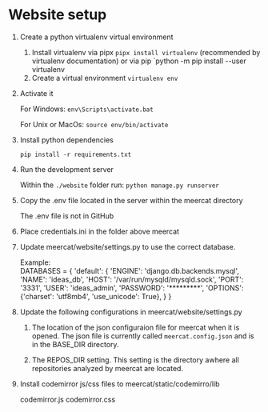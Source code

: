 # Website setup

1. Create a python virtualenv virtual environment
	1. Install virtualenv via pipx `pipx install virtualenv` (recommended by virtualenv documentation) or via pip `python -m pip install --user virtualenv
	2. Create a virtual environment `virtualenv env`

2. Activate it

    For Windows: `env\Scripts\activate.bat`

    For Unix or MacOs: `source env/bin/activate`

3. Install python dependencies

    `pip install -r requirements.txt`

4. Run the development server

    Within the `./website` folder run: `python manage.py runserver`

5. Copy the .env file located in the server within the meercat directory

    The .env file is not in GitHub

6. Place credentials.ini in the folder above meercat

7. Update meercat/website/settings.py to use the correct database.
   
	Example:   
		DATABASES = {
		    'default': {
		        'ENGINE': 'django.db.backends.mysql',
		        'NAME': 'ideas_db',
		        'HOST': '/var/run/mysqld/mysqld.sock',
		        'PORT': '3331',
		        'USER': 'ideas_admin',
		        'PASSWORD': '*********',
		        'OPTIONS': {'charset': 'utf8mb4',
		                    'use_unicode': True},
		    }
		}

8. Update the following configurations in meercat/website/settings.py
	1. The location of the json configuraion file for meercat when it is opened. The json file is currently called `meercat.config.json` and is in the BASE_DIR directory.

	2. The REPOS_DIR setting. This setting is the directory awhere all repositories analyzed by meercat are located.

9. Install codemirror js/css files to meercat/static/codemirro/lib

	codemirror.js
	codemirror.css

